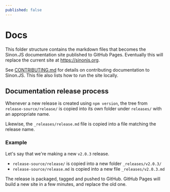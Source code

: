 ```yaml
---
published: false
---
```


# Docs

This folder structure contains the markdown files that becomes the Sinon.JS documentation site published to GitHub Pages. Eventually this will replace the current site at https://sinonjs.org.

See [CONTRIBUTING.md](CONTRIBUTING.md) for details on contributing documentation to Sinon.JS. This file also lists how to run the site locally.

## Documentation release process

Whenever a new release is created using `npm version`, the tree from `release-source/release/` is copied into its own folder under `releases/` with an appropriate name.

Likewise, the `_releases/release.md` file is copied into a file matching the release name.

### Example

Let's say that we're making a new `v2.0.3` release.

- `release-source/release/` is copied into a new folder `_releases/v2.0.3/`
- `release-source/release.md` is copied into a new file `_releases/v2.0.3.md`

The release is packaged, tagged and pushed to GitHub. GitHub Pages will build a new site in a few minutes, and replace the old one.
